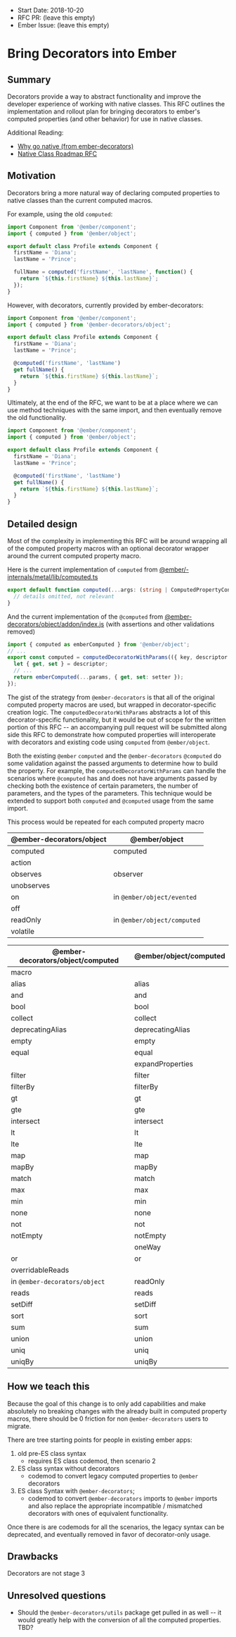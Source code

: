 - Start Date: 2018-10-20
- RFC PR: (leave this empty)
- Ember Issue: (leave this empty)

# Bring Decorators into Ember

## Summary

Decorators provide a way to abstract functionality and improve the developer experience of working with native classes.  This RFC outlines the implementation and rollout plan for bringing decorators to ember's computed properties (and other behavior) for use in native classes.

Additional Reading:

 - [Why go native (from ember-decorators)](https://ember-decorators.github.io/ember-decorators/docs/why-go-native)
 - [Native Class Roadmap RFC](https://github.com/pzuraq/emberjs-rfcs/blob/b47e7f9ec4f02c7d27d50de64691130e7d22747d/text/0000-native-class-roadmap.md)

## Motivation

Decorators bring a more natural way of declaring computed properties to native classes than the current computed macros.

For example, using the old `computed`:

```ts
import Component from '@ember/component';
import { computed } from '@ember/object';

export default class Profile extends Component {
  firstName = 'Diana';
  lastName = 'Prince';

  fullName = computed('firstName', 'lastName', function() {
    return `${this.firstName} ${this.lastName}`;
  });
}
```

However, with decorators, currently provided by ember-decorators:

```ts
import Component from '@ember/component';
import { computed } from '@ember-decorators/object';

export default class Profile extends Component {
  firstName = 'Diana';
  lastName = 'Prince';

  @computed('firstName', 'lastName')
  get fullName() {
    return `${this.firstName} ${this.lastName}`;
  }
}
```

Ultimately, at the end of the RFC, we want to be at a place where we can use method techniques with the same import, and then eventually remove the old functionality.

```ts
import Component from '@ember/component';
import { computed } from '@ember/object';

export default class Profile extends Component {
  firstName = 'Diana';
  lastName = 'Prince';

  @computed('firstName', 'lastName')
  get fullName() {
    return `${this.firstName} ${this.lastName}`;
  }
}
```



## Detailed design

Most of the complexity in implementing this RFC will be around wrapping all of the computed property macros with an optional decorator wrapper around the current computed property macro.

Here is the current implementation of `computed` from [@ember/-internals/metal/lib/computed.ts](https://github.com/emberjs/ember.js/blob/be9552f29a329f3b98f1651a075a49f3ed2c92c6/packages/%40ember/-internals/metal/lib/computed.ts#L612)
```ts
export default function computed(...args: (string | ComputedPropertyConfig)[]): ComputedProperty {
  // details omitted, not relevant
}
```

And the current implementation of the `@computed` from [@ember-decorators/object/addon/index.js](https://github.com/ember-decorators/ember-decorators/blob/master/packages/object/addon/index.js#L101) (with assertions and other validations removed)

```ts
import { computed as emberComputed } from '@ember/object';
// ...
export const computed = computedDecoratorWithParams(({ key, descriptor }, params) => {
  let { get, set } = descriptor;
  // ...
  return emberComputed(...params, { get, set: setter });
});
```

The gist of the strategy from `@ember-decorators` is that all of the original computed property  macros are used, but wrapped in decorator-specific creation logic. The `computedDecoratorWithParams` abstracts a lot of this decorator-specific functionality, but it would be out of scope for the written portion of this RFC -- an accompanying pull request will be submitted along side this RFC to demonstrate how computed properties will interoperate with decorators and existing code using `computed` from `@ember/object`.

Both the existing `@ember` `computed` and the `@ember-decorators` `@computed` do some validation against the passed arguments to determine how to build the property. For example, the `computedDecoratorWithParams` can handle the scenarios where `@computed` has and does not have arguments passed by checking both the existence of certain parameters, the number of parameters, and the types of the parameters. This technique would be extended to support both `computed` and `@computed` usage from the same import.

This process would be repeated for each computed property macro

| @ember-decorators/object | @ember/object |
| --- | --- |
| computed | computed |
| action |  |
| observes | observer |
| unobserves |  |
| on | in `@ember/object/evented` |
| off |  |
| readOnly | in `@ember/object/computed` |
| volatile |  |

| @ember-decorators/object/computed | @ember/object/computed |
| --- | --- |
| macro | |
| alias | alias |
| and | and |
| bool | bool |
| collect | collect |
| deprecatingAlias | deprecatingAlias |
| empty | empty |
| equal | equal |
|  | expandProperties |
| filter | filter |
| filterBy | filterBy |
| gt | gt |
| gte | gte |
| intersect | intersect |
| lt | lt |
| lte | lte |
| map | map |
| mapBy | mapBy |
| match | match |
| max | max |
| min | min |
| none | none |
| not | not |
| notEmpty | notEmpty |
| | oneWay |
| or | or |
| overridableReads | |
| in `@ember-decorators/object` | readOnly |
| reads | reads |
| setDiff | setDiff |
| sort | sort |
| sum | sum |
| union | union|
| uniq | uniq |
| uniqBy | uniqBy |


## How we teach this

Because the goal of this change is to only add capabilities and make absolutely no breaking changes with the already built in computed property macros, there should be 0 friction for non `@ember-decorators` users to migrate.

There are tree starting points for people in existing ember apps:
 1. old pre-ES class syntax
    - requires ES class codemod, then scenario 2
 2. ES class syntax without decorators
    - codemod to convert legacy computed properties to `@ember` decorators
 3. ES class Syntax with `@ember-decorators`;
    - codemod to convert `@ember-decorators` imports to `@ember` imports and also replace the appropriate incompatible / mismatched decorators with ones of equivalent functionality.


Once there is are codemods for all the scenarios, the legacy syntax can be deprecated, and eventually removed in favor of decorator-only usage.

## Drawbacks

Decorators are not stage 3

## Unresolved questions

- Should the `@ember-decorators/utils` package get pulled in as well -- it would greatly help with the conversion of all the computed properties.
TBD?
